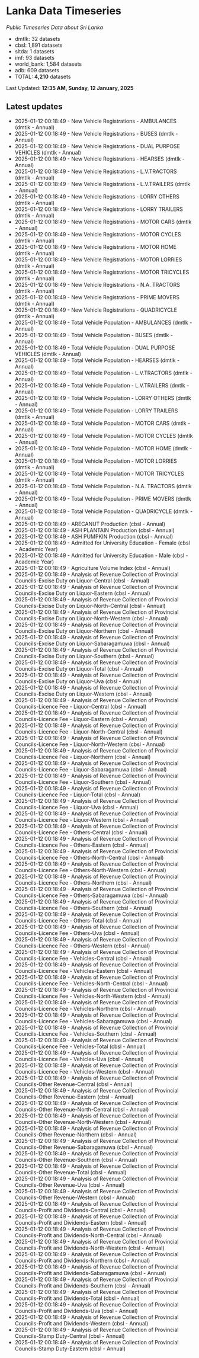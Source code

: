 # Lanka Data Timeseries
*Public Timeseries Data about Sri Lanka*

* dmtlk: 32 datasets
* cbsl: 1,891 datasets
* sltda: 1 datasets
* imf: 93 datasets
* world_bank: 1,584 datasets
* adb: 609 datasets
* TOTAL: **4,210** datasets

Last Updated: **12:35 AM, Sunday, 12 January, 2025**

## Latest updates

* 2025-01-12 00:18:49 - New Vehicle Registrations - AMBULANCES (dmtlk - Annual)
* 2025-01-12 00:18:49 - New Vehicle Registrations - BUSES (dmtlk - Annual)
* 2025-01-12 00:18:49 - New Vehicle Registrations - DUAL PURPOSE VEHICLES (dmtlk - Annual)
* 2025-01-12 00:18:49 - New Vehicle Registrations - HEARSES (dmtlk - Annual)
* 2025-01-12 00:18:49 - New Vehicle Registrations - L.V.TRACTORS (dmtlk - Annual)
* 2025-01-12 00:18:49 - New Vehicle Registrations - L.V.TRAILERS (dmtlk - Annual)
* 2025-01-12 00:18:49 - New Vehicle Registrations - LORRY OTHERS (dmtlk - Annual)
* 2025-01-12 00:18:49 - New Vehicle Registrations - LORRY TRAILERS (dmtlk - Annual)
* 2025-01-12 00:18:49 - New Vehicle Registrations - MOTOR CARS (dmtlk - Annual)
* 2025-01-12 00:18:49 - New Vehicle Registrations - MOTOR CYCLES (dmtlk - Annual)
* 2025-01-12 00:18:49 - New Vehicle Registrations - MOTOR HOME (dmtlk - Annual)
* 2025-01-12 00:18:49 - New Vehicle Registrations - MOTOR LORRIES (dmtlk - Annual)
* 2025-01-12 00:18:49 - New Vehicle Registrations - MOTOR TRICYCLES (dmtlk - Annual)
* 2025-01-12 00:18:49 - New Vehicle Registrations - N.A. TRACTORS (dmtlk - Annual)
* 2025-01-12 00:18:49 - New Vehicle Registrations - PRIME MOVERS (dmtlk - Annual)
* 2025-01-12 00:18:49 - New Vehicle Registrations - QUADRICYCLE (dmtlk - Annual)
* 2025-01-12 00:18:49 - Total Vehicle Population - AMBULANCES (dmtlk - Annual)
* 2025-01-12 00:18:49 - Total Vehicle Population - BUSES (dmtlk - Annual)
* 2025-01-12 00:18:49 - Total Vehicle Population - DUAL PURPOSE VEHICLES (dmtlk - Annual)
* 2025-01-12 00:18:49 - Total Vehicle Population - HEARSES (dmtlk - Annual)
* 2025-01-12 00:18:49 - Total Vehicle Population - L.V.TRACTORS (dmtlk - Annual)
* 2025-01-12 00:18:49 - Total Vehicle Population - L.V.TRAILERS (dmtlk - Annual)
* 2025-01-12 00:18:49 - Total Vehicle Population - LORRY OTHERS (dmtlk - Annual)
* 2025-01-12 00:18:49 - Total Vehicle Population - LORRY TRAILERS (dmtlk - Annual)
* 2025-01-12 00:18:49 - Total Vehicle Population - MOTOR CARS (dmtlk - Annual)
* 2025-01-12 00:18:49 - Total Vehicle Population - MOTOR CYCLES (dmtlk - Annual)
* 2025-01-12 00:18:49 - Total Vehicle Population - MOTOR HOME (dmtlk - Annual)
* 2025-01-12 00:18:49 - Total Vehicle Population - MOTOR LORRIES (dmtlk - Annual)
* 2025-01-12 00:18:49 - Total Vehicle Population - MOTOR TRICYCLES (dmtlk - Annual)
* 2025-01-12 00:18:49 - Total Vehicle Population - N.A. TRACTORS (dmtlk - Annual)
* 2025-01-12 00:18:49 - Total Vehicle Population - PRIME MOVERS (dmtlk - Annual)
* 2025-01-12 00:18:49 - Total Vehicle Population - QUADRICYCLE (dmtlk - Annual)
* 2025-01-12 00:18:49 - ARECANUT Production (cbsl - Annual)
* 2025-01-12 00:18:49 - ASH PLANTAIN Production (cbsl - Annual)
* 2025-01-12 00:18:49 - ASH PUMPKIN Production (cbsl - Annual)
* 2025-01-12 00:18:49 - Admitted for University Education - Female (cbsl - Academic Year)
* 2025-01-12 00:18:49 - Admitted for University Education - Male (cbsl - Academic Year)
* 2025-01-12 00:18:49 - Agriculture Volume Index (cbsl - Annual)
* 2025-01-12 00:18:49 - Analysis of Revenue Collection of Provincial Councils-Excise Duty on Liquor-Central (cbsl - Annual)
* 2025-01-12 00:18:49 - Analysis of Revenue Collection of Provincial Councils-Excise Duty on Liquor-Eastern (cbsl - Annual)
* 2025-01-12 00:18:49 - Analysis of Revenue Collection of Provincial Councils-Excise Duty on Liquor-North-Central (cbsl - Annual)
* 2025-01-12 00:18:49 - Analysis of Revenue Collection of Provincial Councils-Excise Duty on Liquor-North-Western (cbsl - Annual)
* 2025-01-12 00:18:49 - Analysis of Revenue Collection of Provincial Councils-Excise Duty on Liquor-Northern (cbsl - Annual)
* 2025-01-12 00:18:49 - Analysis of Revenue Collection of Provincial Councils-Excise Duty on Liquor-Sabaragamuwa (cbsl - Annual)
* 2025-01-12 00:18:49 - Analysis of Revenue Collection of Provincial Councils-Excise Duty on Liquor-Southern (cbsl - Annual)
* 2025-01-12 00:18:49 - Analysis of Revenue Collection of Provincial Councils-Excise Duty on Liquor-Total (cbsl - Annual)
* 2025-01-12 00:18:49 - Analysis of Revenue Collection of Provincial Councils-Excise Duty on Liquor-Uva (cbsl - Annual)
* 2025-01-12 00:18:49 - Analysis of Revenue Collection of Provincial Councils-Excise Duty on Liquor-Western (cbsl - Annual)
* 2025-01-12 00:18:49 - Analysis of Revenue Collection of Provincial Councils-Licence Fee - Liquor-Central (cbsl - Annual)
* 2025-01-12 00:18:49 - Analysis of Revenue Collection of Provincial Councils-Licence Fee - Liquor-Eastern (cbsl - Annual)
* 2025-01-12 00:18:49 - Analysis of Revenue Collection of Provincial Councils-Licence Fee - Liquor-North-Central (cbsl - Annual)
* 2025-01-12 00:18:49 - Analysis of Revenue Collection of Provincial Councils-Licence Fee - Liquor-North-Western (cbsl - Annual)
* 2025-01-12 00:18:49 - Analysis of Revenue Collection of Provincial Councils-Licence Fee - Liquor-Northern (cbsl - Annual)
* 2025-01-12 00:18:49 - Analysis of Revenue Collection of Provincial Councils-Licence Fee - Liquor-Sabaragamuwa (cbsl - Annual)
* 2025-01-12 00:18:49 - Analysis of Revenue Collection of Provincial Councils-Licence Fee - Liquor-Southern (cbsl - Annual)
* 2025-01-12 00:18:49 - Analysis of Revenue Collection of Provincial Councils-Licence Fee - Liquor-Total (cbsl - Annual)
* 2025-01-12 00:18:49 - Analysis of Revenue Collection of Provincial Councils-Licence Fee - Liquor-Uva (cbsl - Annual)
* 2025-01-12 00:18:49 - Analysis of Revenue Collection of Provincial Councils-Licence Fee - Liquor-Western (cbsl - Annual)
* 2025-01-12 00:18:49 - Analysis of Revenue Collection of Provincial Councils-Licence Fee - Others-Central (cbsl - Annual)
* 2025-01-12 00:18:49 - Analysis of Revenue Collection of Provincial Councils-Licence Fee - Others-Eastern (cbsl - Annual)
* 2025-01-12 00:18:49 - Analysis of Revenue Collection of Provincial Councils-Licence Fee - Others-North-Central (cbsl - Annual)
* 2025-01-12 00:18:49 - Analysis of Revenue Collection of Provincial Councils-Licence Fee - Others-North-Western (cbsl - Annual)
* 2025-01-12 00:18:49 - Analysis of Revenue Collection of Provincial Councils-Licence Fee - Others-Northern (cbsl - Annual)
* 2025-01-12 00:18:49 - Analysis of Revenue Collection of Provincial Councils-Licence Fee - Others-Sabaragamuwa (cbsl - Annual)
* 2025-01-12 00:18:49 - Analysis of Revenue Collection of Provincial Councils-Licence Fee - Others-Southern (cbsl - Annual)
* 2025-01-12 00:18:49 - Analysis of Revenue Collection of Provincial Councils-Licence Fee - Others-Total (cbsl - Annual)
* 2025-01-12 00:18:49 - Analysis of Revenue Collection of Provincial Councils-Licence Fee - Others-Uva (cbsl - Annual)
* 2025-01-12 00:18:49 - Analysis of Revenue Collection of Provincial Councils-Licence Fee - Others-Western (cbsl - Annual)
* 2025-01-12 00:18:49 - Analysis of Revenue Collection of Provincial Councils-Licence Fee - Vehicles-Central (cbsl - Annual)
* 2025-01-12 00:18:49 - Analysis of Revenue Collection of Provincial Councils-Licence Fee - Vehicles-Eastern (cbsl - Annual)
* 2025-01-12 00:18:49 - Analysis of Revenue Collection of Provincial Councils-Licence Fee - Vehicles-North-Central (cbsl - Annual)
* 2025-01-12 00:18:49 - Analysis of Revenue Collection of Provincial Councils-Licence Fee - Vehicles-North-Western (cbsl - Annual)
* 2025-01-12 00:18:49 - Analysis of Revenue Collection of Provincial Councils-Licence Fee - Vehicles-Northern (cbsl - Annual)
* 2025-01-12 00:18:49 - Analysis of Revenue Collection of Provincial Councils-Licence Fee - Vehicles-Sabaragamuwa (cbsl - Annual)
* 2025-01-12 00:18:49 - Analysis of Revenue Collection of Provincial Councils-Licence Fee - Vehicles-Southern (cbsl - Annual)
* 2025-01-12 00:18:49 - Analysis of Revenue Collection of Provincial Councils-Licence Fee - Vehicles-Total (cbsl - Annual)
* 2025-01-12 00:18:49 - Analysis of Revenue Collection of Provincial Councils-Licence Fee - Vehicles-Uva (cbsl - Annual)
* 2025-01-12 00:18:49 - Analysis of Revenue Collection of Provincial Councils-Licence Fee - Vehicles-Western (cbsl - Annual)
* 2025-01-12 00:18:49 - Analysis of Revenue Collection of Provincial Councils-Other Revenue-Central (cbsl - Annual)
* 2025-01-12 00:18:49 - Analysis of Revenue Collection of Provincial Councils-Other Revenue-Eastern (cbsl - Annual)
* 2025-01-12 00:18:49 - Analysis of Revenue Collection of Provincial Councils-Other Revenue-North-Central (cbsl - Annual)
* 2025-01-12 00:18:49 - Analysis of Revenue Collection of Provincial Councils-Other Revenue-North-Western (cbsl - Annual)
* 2025-01-12 00:18:49 - Analysis of Revenue Collection of Provincial Councils-Other Revenue-Northern (cbsl - Annual)
* 2025-01-12 00:18:49 - Analysis of Revenue Collection of Provincial Councils-Other Revenue-Sabaragamuwa (cbsl - Annual)
* 2025-01-12 00:18:49 - Analysis of Revenue Collection of Provincial Councils-Other Revenue-Southern (cbsl - Annual)
* 2025-01-12 00:18:49 - Analysis of Revenue Collection of Provincial Councils-Other Revenue-Total (cbsl - Annual)
* 2025-01-12 00:18:49 - Analysis of Revenue Collection of Provincial Councils-Other Revenue-Uva (cbsl - Annual)
* 2025-01-12 00:18:49 - Analysis of Revenue Collection of Provincial Councils-Other Revenue-Western (cbsl - Annual)
* 2025-01-12 00:18:49 - Analysis of Revenue Collection of Provincial Councils-Profit and Dividends-Central (cbsl - Annual)
* 2025-01-12 00:18:49 - Analysis of Revenue Collection of Provincial Councils-Profit and Dividends-Eastern (cbsl - Annual)
* 2025-01-12 00:18:49 - Analysis of Revenue Collection of Provincial Councils-Profit and Dividends-North-Central (cbsl - Annual)
* 2025-01-12 00:18:49 - Analysis of Revenue Collection of Provincial Councils-Profit and Dividends-North-Western (cbsl - Annual)
* 2025-01-12 00:18:49 - Analysis of Revenue Collection of Provincial Councils-Profit and Dividends-Northern (cbsl - Annual)
* 2025-01-12 00:18:49 - Analysis of Revenue Collection of Provincial Councils-Profit and Dividends-Sabaragamuwa (cbsl - Annual)
* 2025-01-12 00:18:49 - Analysis of Revenue Collection of Provincial Councils-Profit and Dividends-Southern (cbsl - Annual)
* 2025-01-12 00:18:49 - Analysis of Revenue Collection of Provincial Councils-Profit and Dividends-Total (cbsl - Annual)
* 2025-01-12 00:18:49 - Analysis of Revenue Collection of Provincial Councils-Profit and Dividends-Uva (cbsl - Annual)
* 2025-01-12 00:18:49 - Analysis of Revenue Collection of Provincial Councils-Profit and Dividends-Western (cbsl - Annual)
* 2025-01-12 00:18:49 - Analysis of Revenue Collection of Provincial Councils-Stamp Duty-Central (cbsl - Annual)
* 2025-01-12 00:18:49 - Analysis of Revenue Collection of Provincial Councils-Stamp Duty-Eastern (cbsl - Annual)